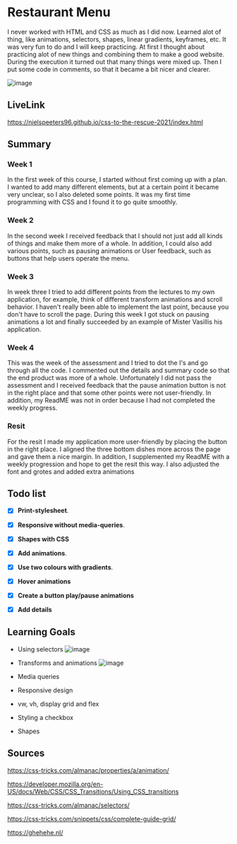 # Restaurant Menu
I never worked with HTML and CSS as much as I did now. Learned alot of thing, like animations, selectors, shapes, linear gradients, keyframes, etc. It was very fun to do and I will keep practicing. At first I thought about practicing alot of new things and combining them to make a good website. During the execution it turned out that many things were mixed up. Then I put some code in comments, so that it became a bit nicer and clearer.

![image](https://user-images.githubusercontent.com/78353674/117788573-ca37aa80-b247-11eb-8934-27b9a913ce87.png)

## LiveLink
https://nielspeeters96.github.io/css-to-the-rescue-2021/index.html

## Summary
### Week 1

In the first week of this course, I started without first coming up with a plan. I wanted to add many different elements, but at a certain point it became very unclear, so I also deleted some points. It was my first time programming with CSS and I found it to go quite smoothly.

### Week 2

In the second week I received feedback that I should not just add all kinds of things and make them more of a whole. In addition, I could also add various points, such as pausing animations or User feedback, such as buttons that help users operate the menu.

### Week 3

In week three I tried to add different points from the lectures to my own application, for example, think of different transform animations and scroll behavior. I haven't really been able to implement the last point, because you don't have to scroll the page. During this week I got stuck on pausing animations a lot and finally succeeded by an example of Mister Vasillis his application.

### Week 4

This was the week of the assessment and I tried to dot the I's and go through all the code. I commented out the details and summary code so that the end product was more of a whole. Unfortunately I did not pass the assessment and I received feedback that the pause animation button is not in the right place and that some other points were not user-friendly. In addition, my ReadME was not in order because I had not completed the weekly progress.

### Resit

For the resit I made my application more user-friendly by placing the button in the right place. I aligned the three bottom dishes more across the page and gave them a nice margin. In addition, I supplemented my ReadME with a weekly progression and hope to get the resit this way. I also adjusted the font and grotes and added extra animations

## Todo list

-   [x] **Print-stylesheet**.

-   [x] **Responsive without media-queries**.

-   [x] **Shapes with CSS**

-   [x] **Add animations**. 

-   [x] **Use two colours with gradients**. 

-   [x] **Hover animations** 

-   [x] **Create a button play/pause animations**

-   [x] **Add details**

## Learning Goals
- Using selectors
![image](https://user-images.githubusercontent.com/78353674/117788801-023eed80-b248-11eb-8852-e89b71897331.png)

- Transforms and animations
![image](https://user-images.githubusercontent.com/78353674/117788842-0d921900-b248-11eb-9859-6067a552e708.png)

- Media queries
- Responsive design
- vw, vh, display grid and flex
- Styling a checkbox
- Shapes

## Sources
https://css-tricks.com/almanac/properties/a/animation/

https://developer.mozilla.org/en-US/docs/Web/CSS/CSS_Transitions/Using_CSS_transitions

https://css-tricks.com/almanac/selectors/

https://css-tricks.com/snippets/css/complete-guide-grid/

https://ghehehe.nl/
